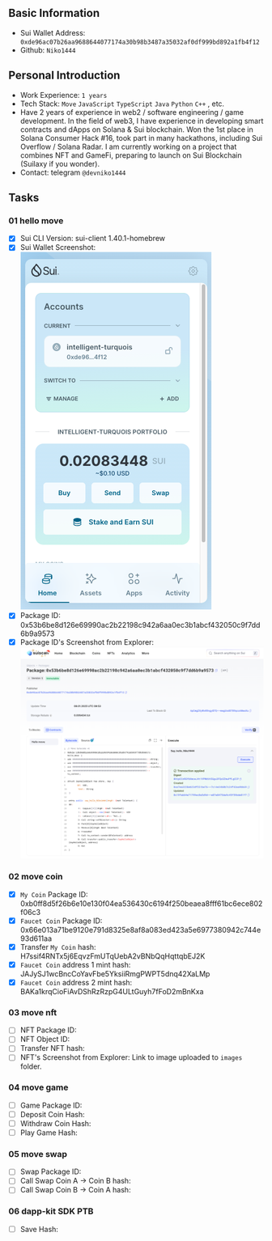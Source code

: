 ## Basic Information

- Sui Wallet Address: `0xde96ac07b26aa9688644077174a30b98b3487a35032af0df999bd892a1fb4f12`
- Github: `Niko1444`

## Personal Introduction

- Work Experience: `1 years`
- Tech Stack: `Move` `JavaScript` `TypeScript` `Java` `Python` `C++` , etc.
- Have 2 years of experience in web2 / software engineering / game development. In the field of web3, I have experience in developing smart contracts and dApps on Solana & Sui blockchain. Won the 1st place in Solana Consumer Hack #16, took part in many hackathons, including Sui Overflow / Solana Radar. I am currently working on a project that combines NFT and GameFi, preparing to launch on Sui Blockchain (Suilaxy if you wonder).
- Contact: telegram `@devniko1444`

## Tasks

### 01 hello move

- [x] Sui CLI Version: sui-client 1.40.1-homebrew
- [x] Sui Wallet Screenshot: <br> ![Niko1444-sui-wallet](/mover/Niko1444/images/sui-wallet.png)
- [x] Package ID: 0x53b6be8d126e69990ac2b22198c942a6aa0ec3b1abcf432050c9f7dd6b9a9573
- [x] Package ID's Screenshot from Explorer: <br> ![Niko1444-hello-move](/mover/Niko1444/code/task1/images/package_Id_explorer.png)

### 02 move coin

- [x] `My Coin` Package ID: 0xb0ff8d5f26b6e10e130f04ea536430c6194f250beaea8fff61bc6ece802f06c3
- [x] `Faucet Coin` Package ID: 0x66e013a71be9120e791d8325e8af8a083ed423a5e6977380942c744e93d611aa
- [x] Transfer `My Coin` hash: H7ssif4RNTx5j6EqvzFmUTqUebA2vBNbQqHqttqbEJ2K
- [x] `Faucet Coin` address 1 mint hash: JAJySJ1wcBncCoYavFbe5YksiiRmgPWPT5dnq42XaLMp
- [x] `Faucet Coin` address 2 mint hash: BAKa1krqCioFiAvDShRzRzpG4ULtGuyh7fFoD2mBnKxa

### 03 move nft

- [ ] NFT Package ID:
- [ ] NFT Object ID:
- [ ] Transfer NFT hash:
- [ ] NFT's Screenshot from Explorer: Link to image uploaded to `images` folder.

### 04 move game

- [ ] Game Package ID:
- [ ] Deposit Coin Hash:
- [ ] Withdraw Coin Hash:
- [ ] Play Game Hash:

### 05 move swap

- [ ] Swap Package ID:
- [ ] Call Swap Coin A -> Coin B hash:
- [ ] Call Swap Coin B -> Coin A hash:

### 06 dapp-kit SDK PTB

- [ ] Save Hash:
